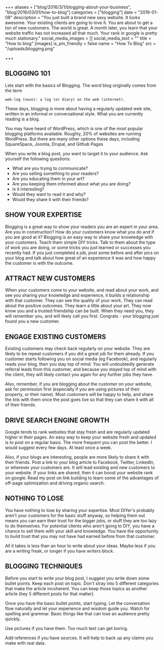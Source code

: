+++
aliases = ["blog/2016/3/1/blogging-about-your-business", "blog/2016/03/01/how-to-blog"]
categories = ["blogging"]
date = "2019-01-08"
description = "You just built a brand new sexy website.  It looks awesome.  Your existing clients are going to love it.  You are about to get a ton of new customers.  The world is great. A month later, you learn that your website traffic has not increased all that much.  Your rank in google is pretty much stationary."
social_media_images = []
social_media_text = ""
title = "How to blog"
[images]
is_pin_friendly = false
name = "How To Blog"
src = "/uploads/blogging.png"

+++
## BLOGGING 101

Lets start with the basics of Blogging.  The word blog originally comes from the term

    web-log (noun): a log (or diary) on the web (internet).  

These days, blogging is more about having a regularly updated web site, written in an informal or conversational style.  What you are currently reading is a blog.

You may have heard of WordPress, which is one of the most popular blogging platforms available.  Roughly, 20% of websites are running WordPress.  But there are many other options these days, including SquareSpace, Joomla, Drupal, and Github Pages

When you write a blog post, you want to target it to your audience.  Ask yourself the following questions:

* What are you trying to communicate?
* Are  you selling something to your readers?
* Are you educating them in your art?
* Are you keeping them informed about what you are doing?
* Is it interesting?
* Would they want to read it and why?
* Would they share it with their friends?

## SHOW YOUR EXPERTISE

Blogging is a great way to show your readers you are an expert in your area.  Are you in construction?  How do your customers know what you do and if you are good at it?  Blogging is an easy way to share your knowledge with your customers.  Teach them simple DIY tricks.  Talk to them about the type of work you are doing, or some tricks you just learned or successes you recently had.  If you just completed a job, post some before and after pics on your blog and talk about how great of an experience it was and how happy the customer is with the outcome.

## ATTRACT NEW CUSTOMERS

When your customers come to your website, and read about your work, and see you sharing your knowledge and experience, it builds a relationship with that customer. They can see the quality of your work.  They can read about the positive outcomes.  They learn a little about your art. They now know you and a trusted friendship can be built.  When they need you, they will remember you, and will likely call you first.  Congrats - your blogging just found you a new customer.

## ENGAGE EXISTING CUSTOMERS

Existing customers may check back regularly on your website.  They are likely to be repeat customers if you did a great job for them already.  If you customer starts following you on social media (eg Facebook), and regularly reads your blog, then you stay top of mind.  You will undoubtedly generate referral leads from this customer, and because you stayed top of mind with the client, they will likely contact you again for any further jobs they have.

Also, remember, if you are blogging about the customer on your website, ask for permission first (especially if you are using pictures of their property, or their name).  Most customers will be happy to help, and share the link with them once the post goes live so that they can share it with all of their friends.

## DRIVE SEARCH ENGINE GROWTH

Google tends to rank websites that stay fresh and are regularly updated higher in their pages.  An easy way to keep your website fresh and updated is to post on a regular basis.  The more frequent you  can post the better.  I would suggest every few days.  At least once a week.

Also, if your blogs are interesting, people are more likely to share it with their friends.  Post a link to your blog article to Facebook, Twitter, LinkedIn, or wherever your customers are.  It will lead existing and new customers to your website.  If your links are shared, then it can boost your website rank on google.  Read my post on link building to learn some of the advantages of off-page optimization and driving organic search.

## NOTHING TO LOSE

You have nothing to lose by sharing your expertise.  Most DIYer's probably aren't your customers for the basic stuff anyway, so helping them out means you can earn their trust for the bigger jobs, or stuff they are too lazy to do themselves.  For potential clients who aren't going to DIY, you have a chance to sell them with your skill and knowledge.  You have the opportunity to build trust that you may not have had earned before from that customer.

All it takes is less than an hour to write about your ideas.  Maybe less if you are a writing freak, or longer if you have writers block.

## BLOGGING TECHNIQUES

Before you start to write your blog post, I suggest you write down some bullet points.  Keep each post on topic.  Don't stray into 5 different categories that make the article incoherent.  You can keep those topics as another article (hey 5 different posts for that matter).

Once you have the basic bullet points, start typing.  Let the conversation flow naturally and let your experience and wisdom guide you.  Watch for spelling and grammar.  Basic things like that can lose an audience pretty quickly.

Use pictures if you have them.  Too much text can get boring.

Add references if you have sources.  It will help to back up any claims you make with real data.